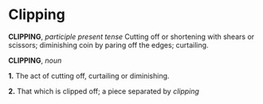 # Clipping

**CLIPPING**, _participle present tense_ Cutting off or shortening with shears or scissors; diminishing coin by paring off the edges; curtailing.

**CLIPPING**, _noun_

**1.** The act of cutting off, curtailing or diminishing.

**2.** That which is clipped off; a piece separated by _clipping_